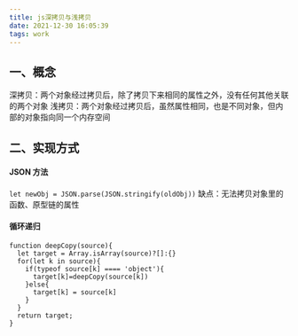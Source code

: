 ```yaml
---
title: js深拷贝与浅拷贝
date: 2021-12-30 16:05:39
tags: work
---
```


## 一、概念

深拷贝：两个对象经过拷贝后，除了拷贝下来相同的属性之外，没有任何其他关联的两个对象
浅拷贝：两个对象经过拷贝后，虽然属性相同，也是不同对象，但内部的对象指向同一个内存空间

## 二、实现方式

#### JSON 方法

`let newObj = JSON.parse(JSON.stringify(oldObj))`
缺点：无法拷贝对象里的函数、原型链的属性

#### 循环递归

```
function deepCopy(source){
  let target = Array.isArray(source)?[]:{}
  for(let k in source){
    if(typeof source[k] ==== 'object'){
      target[k]=deepCopy(source[k])
    }else{
      target[k] = source[k]
    }
  }
  return target;
}
```
